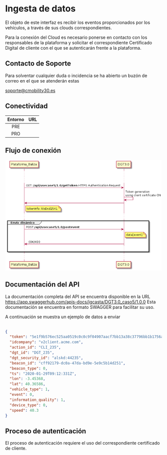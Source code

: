 # Ingesta de datos

El objeto de este interfaz es recibir los eventos proporcionados por los vehículos, a través de sus clouds correspondientes.

Para la conexión del Cloud es necesario ponerse en contacto con los responsables de la plataforma y solicitar el correspondiente Certificado Digital de cliente con el que se autenticarán frente a la plataforma.

## Contacto de Soporte

Para solventar cualquier duda o incidencia se ha abierto un buzón de correo en el que se atenderán estas

soporte@cmobility30.es

## Conectividad

Entorno | URL
|:-:|:-:
PRE | 
PRO |

## Flujo de conexión

![Flujo entrada](img/flujo_caso5_in.png)


## Documentación del API

La documentación completa del API se encuentra disponible en la URL https://app.swaggerhub.com/apis-docs/jgcasta/DGT3.0_caso5/1.0.0 Esta documentación se encuentra en formato SWAGGER para facilitar su uso.

A continuación se muestra un ejemplo de datos a enviar
```json
	
{
  "token": "5e1f9b576ec525aa0519c0c0c9f04907aacf7bb13a38c37796bb1b1756aea116",
  "idcompany": "v2client.acme.com",
  "action_id": "CLI_235",
  "dgt_id": "DGT_235",
  "dgt_security_id": "alskd:44235",
  "beacon_id": "cff92179-dc0a-47da-bd9e-5e9c5b14d251",
  "beacon_type": 0,
  "ts": "2020-01-29T09:12:331Z",
  "lon": -3.45368,
  "lat": 40.36586,
  "vehicle_type": 1,
  "event": 0,
  "information_quality": 1,
  "device_type": 0,
  "speed": 40.3
}
```

## Proceso de autenticación

El proceso de autenticación requiere el uso del correspondiente certificado de cliente. 